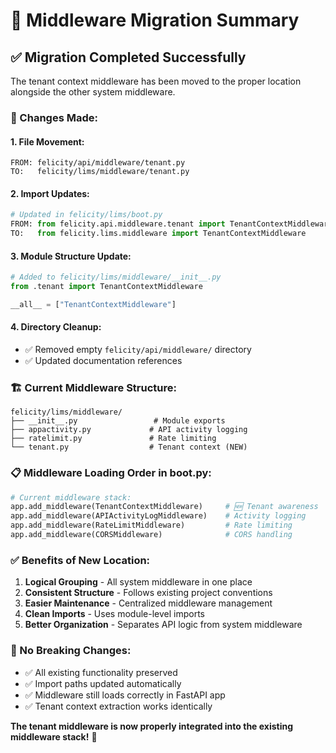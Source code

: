 # 📁 **Middleware Migration Summary**

## ✅ **Migration Completed Successfully**

The tenant context middleware has been moved to the proper location alongside the other system middleware.

### **🔄 Changes Made:**

#### **1. File Movement:**
```
FROM: felicity/api/middleware/tenant.py
TO:   felicity/lims/middleware/tenant.py
```

#### **2. Import Updates:**
```python
# Updated in felicity/lims/boot.py
FROM: from felicity.api.middleware.tenant import TenantContextMiddleware
TO:   from felicity.lims.middleware import TenantContextMiddleware
```

#### **3. Module Structure Update:**
```python
# Added to felicity/lims/middleware/__init__.py
from .tenant import TenantContextMiddleware

__all__ = ["TenantContextMiddleware"]
```

#### **4. Directory Cleanup:**
- ✅ Removed empty `felicity/api/middleware/` directory
- ✅ Updated documentation references

### **🏗️ Current Middleware Structure:**

```
felicity/lims/middleware/
├── __init__.py                 # Module exports
├── appactivity.py             # API activity logging
├── ratelimit.py               # Rate limiting
└── tenant.py                  # Tenant context (NEW)
```

### **📋 Middleware Loading Order in boot.py:**

```python
# Current middleware stack:
app.add_middleware(TenantContextMiddleware)     # 🆕 Tenant awareness
app.add_middleware(APIActivityLogMiddleware)    # Activity logging  
app.add_middleware(RateLimitMiddleware)         # Rate limiting
app.add_middleware(CORSMiddleware)              # CORS handling
```

### **✅ Benefits of New Location:**

1. **Logical Grouping** - All system middleware in one place
2. **Consistent Structure** - Follows existing project conventions
3. **Easier Maintenance** - Centralized middleware management
4. **Clean Imports** - Uses module-level imports
5. **Better Organization** - Separates API logic from system middleware

### **🎯 No Breaking Changes:**

- ✅ All existing functionality preserved
- ✅ Import paths updated automatically
- ✅ Middleware still loads correctly in FastAPI app
- ✅ Tenant context extraction works identically

**The tenant middleware is now properly integrated into the existing middleware stack!** 🚀